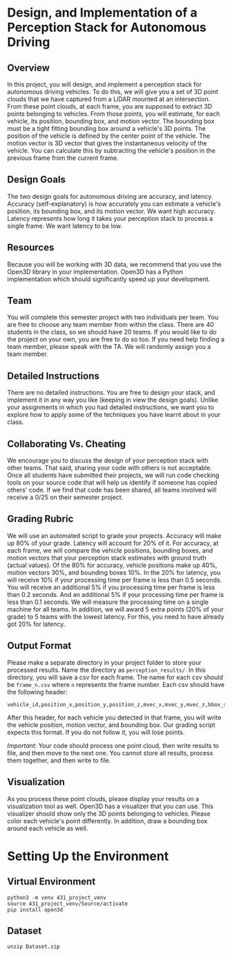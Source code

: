 # Design, and Implementation of a Perception Stack for Autonomous Driving
## Overview
In this project, you will design, and implement a perception stack for autonomous driving vehicles.
To do this, we will give you a set of 3D point clouds that we have captured from a LiDAR mounted at an intersection.
From these point clouds, at each frame, you are supposed to extract 3D points belonging to vehicles.
From those points, you will estimate, for each vehicle, its position, bounding box, and motion vector.
The bounding box must be a tight fitting bounding box around a vehicle's 3D points.
The position of the vehicle is defined by the center point of the vehicle.
The motion vector is 3D vector that gives the instantaneous velocity of the vehicle.
You can calculate this by subtracting the vehicle's position in the previous frame from the current frame.

## Design Goals
The two design goals for autonomous driving are accuracy, and latency.
Accuracy (self-explanatory) is how accurately you can estimate a vehicle's position, its bounding box, and its motion vector.
We want high accuracy.
Latency represents how long it takes your perception stack to process a single frame.
We want latency to be low.

## Resources
Because you will be working with 3D data, we recommend that you use the Open3D library in your implementation.
Open3D has a Python implementation which should significantly speed up your development.

## Team
You will complete this semester project with two individuals per team.
You are free to choose any team member from within the class.
There are 40 students in the class, so we should have 20 teams.
If you would like to do the project on your own, you are free to do so too.
If you need help finding a team member, please speak with the TA.
We will randomly assign you a team member.

## Detailed Instructions
There are no detailed instructions.
You are free to design your stack, and implement it in any way you like (keeping in view the design goals).
Unlike your assignments in which you had detailed instructions, we want you to explore how to apply some of the techniques you have learnt about in your class.

## Collaborating Vs. Cheating
We encourage you to discuss the design of your perception stack with other teams.
That said, sharing your code with others is not acceptable.
Once all students have submitted their projects, we will run code checking tools on your source code that will help us identify if someone has copied others' code.
If we find that code has been shared, all teams involved will receive a 0/25 on their semester project.

## Grading Rubric
We will use an automated script to grade your projects.
Accuracy will make up 80\% of your grade.
Latency will account for 20\% of it.
For accuracy, at each frame, we will compare the vehicle positions, bounding boxes, and motion vectors that your perception stack estimates with ground truth (actual values).
Of the 80\% for accuracy, vehicle positions make up 40\%, motion vectors 30\%, and bounding boxes 10\%.
In the 20\% for latency, you will receive 10\% if your processing time per frame is less than 0.5 seconds.
You will receive an additional 5\% if you processing time per frame is less than 0.2 seconds.
And an additional 5\% if your processing time per frame is less than 0.1 seconds.
We will measure the processing time on a single machine for all teams.
In addition, we will award 5 extra points (20\% of your grade) to 5 teams with the lowest latency.
For this, you need to have already got 20\% for latency.

## Output Format
Please make a separate directory in your project folder to store your processed results.
Name the directory as ```perception_results/```.
In this directory, you will save a csv for each frame.
The name for each csv should be ```frame_n.csv``` where ```n``` represents the frame number.
Each csv should have the following header:
```
vehicle_id,position_x,position_y,position_z,mvec_x,mvec_y,mvec_z,bbox_x_min,bbox_x_max,bbox_y_min,bbox_y_max,bbox_z_min,bbox_z_max
```
After this header, for each vehicle you detected in that frame, you will write the vehicle position, motion vector, and bounding box.
Our grading script expects this format.
If you do not follow it, you will lose points.

_Important_:
Your code should process one point cloud, then write results to file, and then move to the next one.
You cannot store all results, process them together, and then write to file.

## Visualization
As you process these point clouds, please display your results on a visualization tool as well.
Open3D has a visualizer that you can use.
This visualizer should show only the 3D points belonging to vehicles.
Please color each vehicle's point differently.
In addition, draw a bounding box around each vehicle as well.

# Setting Up the Environment
## Virtual Environment
```
python3 -m venv 431_project_venv
source 431_project_venv/Source/activate
pip install open3d
```

## Dataset
```
unzip Dataset.zip
```

